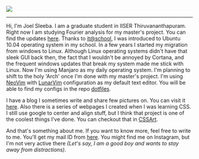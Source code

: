 ![](https://projecteuler.net/profile/joelsleeba.png)

---
Hi, I'm Joel Sleeba. I am a graduate student in IISER Thiruvananthapuram. Right now I am studying Fourier analysis for my master's project. You can find the updates [here](https://github.com/joelsleeba/Master-s-Project/tree/master/Study). Thanks to [it@school](https://kite.kerala.gov.in), I was introduced to Ubuntu 10.04 operating system in my school. In a few years I started my migration from windows to Linux. Although Linux operating systems didn't have that sleek GUI back then, the fact that I wouldn't be annoyed by Cortana, and the frequent windows updates that break my system made me stick with Linux. Now I'm using Manjaro as my daily operating system. I'm planning to shift to the holy 'Arch' once I'm done with my master's project. I'm using [NeoVim](neovim.org) with [LunarVim](lunarvim.org) configuration as my default text editor. You will be able to find my configs in the repo [dotfiles](github.com/joelsleeba/dotfiles).

I have a blog I sometimes write and share few pictures on. You can visit it [here](joelsleeba.github.io/blog).
Also there is a series of webpages I created when I was learning CSS. I still use google to center and align stuff, but I think that project is one of the coolest things I've done. You can checkout that in [CSSArt](joelsleeba.github.io/CSSart). 

And that's something about me. If you want to know more, feel free to write to me. You'll get my mail ID from [here](joelsleeba.github.io). You might find me on Instagram, but I'm not very active there _(Let's say, I am a good boy and wants to stay away from distractions)_. 
